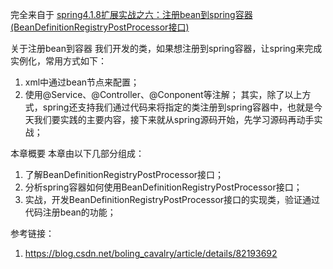 完全来自于 [spring4.1.8扩展实战之六：注册bean到spring容器(BeanDefinitionRegistryPostProcessor接口)](https://blog.csdn.net/boling_cavalry/article/details/82193692)

关于注册bean到容器
我们开发的类，如果想注册到spring容器，让spring来完成实例化，常用方式如下：
1. xml中通过bean节点来配置；
2. 使用@Service、@Controller、@Conponent等注解；
其实，除了以上方式，spring还支持我们通过代码来将指定的类注册到spring容器中，也就是今天我们要实践的主要内容，接下来就从spring源码开始，先学习源码再动手实战；

本章概要
本章由以下几部分组成：
1. 了解BeanDefinitionRegistryPostProcessor接口；
2. 分析spring容器如何使用BeanDefinitionRegistryPostProcessor接口；
3. 实战，开发BeanDefinitionRegistryPostProcessor接口的实现类，验证通过代码注册bean的功能；


参考链接：
1. https://blog.csdn.net/boling_cavalry/article/details/82193692